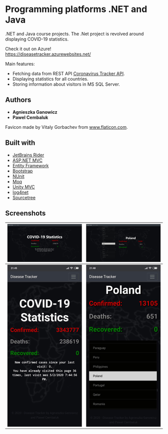 # Programming platforms .NET and Java
.NET and Java course projects. The .Net project is revolved around displaying COVID-19 statistics. 

Check it out on Azure!\
https://diseasetracker.azurewebsites.net/

Main features:
* Fetching data from REST API [Coronavirus Tracker API](https://github.com/ExpDev07/coronavirus-tracker-api).
* Displaying statistics for all countries.
* Storing information about visitors in MS SQL Server.

## Authors
* **Agnieszka Ganowicz**
* **Pawel Cembaluk**

Favicon made by Vitaly Gorbachev from www.flaticon.com.

## Built with
* [JetBrains Rider](https://www.jetbrains.com/rider/)
* [ASP.NET MVC](https://dotnet.microsoft.com/apps/aspnet/mvc)
* [Entity Framework](https://docs.microsoft.com/en-us/ef/)
* [Bootstrap](https://getbootstrap.com/)
* [NUnit](https://nunit.org/)
* [Moq](https://github.com/moq/moq4)
* [Unity MVC](https://github.com/unitycontainer/aspnet-mvc)
* [log4net](https://logging.apache.org/log4net/)
* [Sourcetree](https://www.sourcetreeapp.com/)


## Screenshots

| <img src="DiseaseTracker/Screenshots/desktop_home.png"> | <img src="DiseaseTracker/Screenshots/desktop_locations.png"> |
|:------------------------------------:|:---------------------------------:|
| <img src="DiseaseTracker/Screenshots/mobile_home.jpg"> | <img src="DiseaseTracker/Screenshots/mobile_locations.jpg"> |

